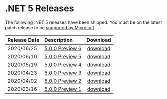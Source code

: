 # .NET 5 Releases

The following .NET 5 releases have been shipped. You must be on the latest patch release to be [supported by Microsoft](../../microsoft-support.md)

| Release Date | Description | Download |
| :-- | :-- | :--: |
| 2020/06/25 | [5.0.0 Preview 6](https://github.com/dotnet/core/blob/master/release-notes/5.0/preview/5.0.0-preview.6.md) | [download](https://dotnet.microsoft.com/download/dotnet/5.0) |
| 2020/06/10 | [5.0.0 Preview 5](https://github.com/dotnet/core/blob/master/release-notes/5.0/preview/5.0.0-preview.5.md) | [download](https://dotnet.microsoft.com/download/dotnet/5.0) |
| 2020/05/19 | [5.0.0 Preview 4](https://github.com/dotnet/core/blob/master/release-notes/5.0/preview/5.0.0-preview.4.md) | [download](https://dotnet.microsoft.com/download/dotnet/5.0) |
| 2020/04/23 | [5.0.0 Preview 3](https://github.com/dotnet/core/blob/master/release-notes/5.0/preview/5.0.0-preview.3.md) | [download](https://dotnet.microsoft.com/download/dotnet/5.0) |
| 2020/04/02 | [5.0.0 Preview 2](https://github.com/dotnet/core/blob/master/release-notes/5.0/preview/5.0.0-preview.2.md) | [download](https://dotnet.microsoft.com/download/dotnet/5.0) |
| 2020/03/16 | [5.0.0 Preview 1](https://github.com/dotnet/core/blob/master/release-notes/5.0/preview/5.0.0-preview.1.md) | [download](https://dotnet.microsoft.com/download/dotnet/5.0) |
